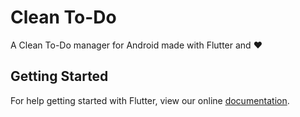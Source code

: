 # Clean To-Do

A Clean To-Do manager for Android made with Flutter and ❤️

## Getting Started

For help getting started with Flutter, view our online
[documentation](https://flutter.io/).
